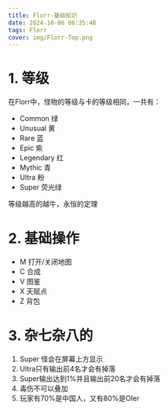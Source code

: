 ```yaml
---
title: Florr-基础知识
date: 2024-10-06 06:35:48
tags: Florr
cover: img/Florr-Top.png
---
```


# 1. 等级
在Florr中，怪物的等级与卡的等级相同，一共有：

 - Common 绿
 - Unusual 黄
 - Rare 蓝
 - Epic 紫
 - Legendary 红
 - Mythic 青
 - Ultra 粉
 - Super 荧光绿

等级越高的越牛，永恒的定理

# 2. 基础操作
 - M 打开/关闭地图
 - C 合成
 - V 图鉴
 - X 天赋点
 - Z 背包

# 3. 杂七杂八的
1. Super 怪会在屏幕上方显示
2. Ultra只有输出前4名才会有掉落
3. Super输出达到1%并且输出前20名才会有掉落
3. 毒伤不可以叠加
4. 玩家有70%是中国人，又有80%是OIer
